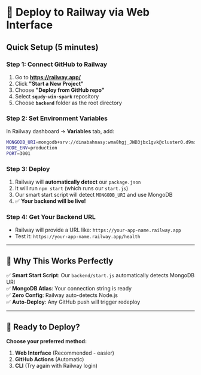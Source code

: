 # 🚀 Deploy to Railway via Web Interface

## Quick Setup (5 minutes)

### Step 1: Connect GitHub to Railway
1. Go to **https://railway.app/**
2. Click **"Start a New Project"**
3. Choose **"Deploy from GitHub repo"**
4. Select **`squdy-win-spark`** repository
5. Choose **`backend`** folder as the root directory

### Step 2: Set Environment Variables
In Railway dashboard → **Variables** tab, add:

```bash
MONGODB_URI=mongodb+srv://dinabahnasy:wma8hgj_JWD3jbx1gvk@cluster0.d9mxajj.mongodb.net/dcampaign?retryWrites=true&w=majority
NODE_ENV=production
PORT=3001
```

### Step 3: Deploy
1. Railway will **automatically detect** our `package.json`
2. It will run `npm start` (which runs our `start.js`)
3. Our smart start script will detect `MONGODB_URI` and use MongoDB
4. ✅ **Your backend will be live!**

### Step 4: Get Your Backend URL
- Railway will provide a URL like: `https://your-app-name.railway.app`
- Test it: `https://your-app-name.railway.app/health`

---

## 🎯 Why This Works Perfectly

✅ **Smart Start Script**: Our `backend/start.js` automatically detects MongoDB URI  
✅ **MongoDB Atlas**: Your connection string is ready  
✅ **Zero Config**: Railway auto-detects Node.js  
✅ **Auto-Deploy**: Any GitHub push will trigger redeploy  

---

## 🚀 Ready to Deploy?

**Choose your preferred method:**
1. **Web Interface** (Recommended - easier)
2. **GitHub Actions** (Automatic)
3. **CLI** (Try again with Railway login)